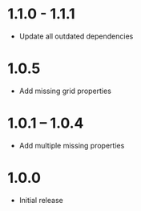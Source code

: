 # 1.1.0 - 1.1.1
-   Update all outdated dependencies

# 1.0.5
-   Add missing grid properties

# 1.0.1 – 1.0.4
-   Add multiple missing properties

# 1.0.0
-   Initial release
